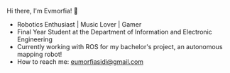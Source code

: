 Hi there, I'm Evmorfia! 👋
- Robotics Enthusiast | Music Lover | Gamer
- Final Year Student at the Department of Information and Electronic Engineering
- Currently working with ROS for my bachelor's project, an autonomous mapping robot!
- How to reach me: eumorfiasidi@gmail.com
